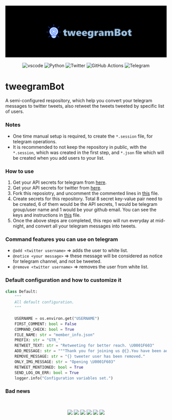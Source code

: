 ![banner](./docs/images/banner.png)
<p align="center">
    <img src="https://img.shields.io/badge/Visual_Studio_Code-0078D4?style=for-the-badge&logo=visual%20studio%20code&logoColor=white" alt="vscode">
    <img src="https://img.shields.io/badge/python-3670A0?style=for-the-badge&logo=python&logoColor=ffdd54" alt="Python">
    <img src="https://img.shields.io/badge/Twitter-1DA1F2?style=for-the-badge&logo=twitter&logoColor=white" alt="Twitter">
    <img src="https://img.shields.io/badge/GitHub_Actions-2088FF?style=for-the-badge&logo=github-actions&logoColor=white" alt="GitHub Actions">
    <img src="https://img.shields.io/badge/Telegram-2CA5E0?style=for-the-badge&logo=telegram&logoColor=white" alt="Telegram">
</p>

# tweegramBot
A semi-configured respository, which help you convert your telegram messages to twitter tweets, also retweet the tweets tweeted by specific list of users.

### Notes
* One time manual setup is required, to create the `*.session` file, for telegram operations.
* It is recommended to not keep the repository in public, with the `*.session`, which was created in the first step, and `*.json` file which will be created when you add users to your list.

### How to use
1. Get your API secrets for telegram from [here](https://my.telegram.org/apps).
2. Get your API secrets for twitter from [here](https://developer.twitter.com/en/portal/dashboard).
3. Fork this reposiotry, and uncomment the commented lines in [this](https://github.com/aps08/teltotwt/blob/main/.github/workfows/actions.yml) file.
4. Create secrets for this repository. Total 8 secret key-value pair need to be created, 6 of them would be the API secrets, 1 would be telegram group/user name and 1 would be your github email. You can see the keys and instructions in [this](https://github.com/aps08/teltotwt/blob/main/src/config.py) file.
5. Once the above steps are completed, this repo will run everyday at mid-night, and convert all your telegram messages into tweets.

### Command features you can use on telegram
* `@add <twitter username>` => adds the user to white list.
* `@notice <your message>` => these message will be considered as notice for telegram channel, and not be tweeted.
* `@remove <twitter username>` => removes the user from white list.

### Default configuration and how to customize it
```python
class Default:
    """
    All default configuration.
    """

    USERNAME = os.environ.get("USERNAME")
    FIRST_COMMENT: bool = False
    COMMAND_CHECK: bool = True
    FILE_NAME: str = "member_info.json"
    PREFIX: str = "GTR_"
    RETWEET_TEXT: str = "Retweeting for better reach. \U0001F603"
    ADD_MESSAGE: str = """Thank you for joining us @{}.You have been added to our list with #{}."""
    REMOVE_MESSAGE: str = "{} tweeter user has been removed."
    ONLY_IMG_MESSAGE: str = "Opening \U0001F603"
    RETWEET_MENTIONED: bool = True
    SEND_LOG_ON_ERR: bool = True
    logger.info("Configuration variables set.")
```
### Bad news

<br>
<p align="center">
 <a href="https://twitter.com/aps08__"><img src="https://img.shields.io/badge/Twitter-1DA1F2?style=for-the-badge&logo=twitter&logoColor=white"></a>
 <a href="https://medium.com/@aps08"><img src="https://img.shields.io/badge/Medium-12100E?style=for-the-badge&logo=medium&logoColor=white"></a>
 <a href="https://www.linkedin.com/in/aps08"><img src="https://img.shields.io/badge/LinkedIn-0077B5?style=for-the-badge&logo=linkedin&logoColor=white"></a>
 <a href="https://github.com/aps08"><img src="https://img.shields.io/badge/GitHub-100000?style=for-the-badge&logo=github&logoColor=white"></a>
 <a href="https://www.youtube.com/channel/UC8biJQnoqm1s2FZ8LK90baA"><img src="https://img.shields.io/badge/YouTube-FF0000?style=for-the-badge&logo=youtube&logoColor=white"></a>
 <a href="mailto:anoopprsingh@gmail.com"><img src="https://img.shields.io/badge/Gmail-D14836?style=for-the-badge&logo=gmail&logoColor=white"></a>
</p>
